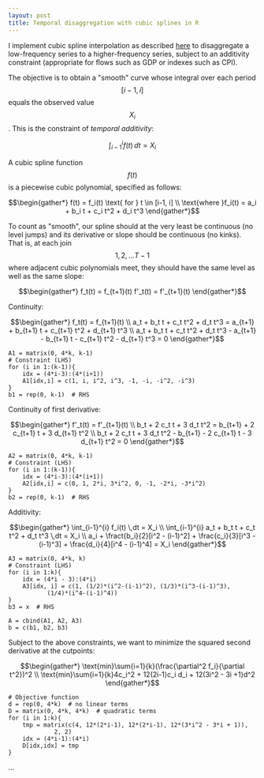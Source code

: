 ```yaml
---
layout: post
title: Temporal disaggregation with cubic splines in R
---
```



I implement cubic spline interpolation as described [here](http://www.ons.gov.uk/ons/guide-method/user-guidance/index-of-services/index-of-services-annex-c--the-cubic-spline-interpolation-method.pdf) to disaggregate a low-frequency series to a higher-frequency series, subject to an additivity constraint (appropriate for flows such as GDP or indexes such as CPI).


The objective is to obtain a "smooth" curve whose integral over each period $$ [i−1,i] $$ equals the observed value $$ X_i $$. This is the constraint of _temporal additivity_:

$$ \int_{i-1}^{i} f(t) \,dt  = X_i $$

A cubic spline function $$ f(t) $$ is a piecewise cubic polynomial, specified as follows:

$$\begin{gather*}
f(t) = f_i(t) \text{ for } t \in [i-1, i] \\
\text{where }f_i(t) = a_i + b_i t + c_i t^2 + d_i t^3
\end{gather*}$$

To count as "smooth", our spline should at the very least be continuous (no level jumps) and its derivative or slope should be continuous (no kinks). That is, at each join $$ 1, 2, ... T−1 $$ where adjacent cubic polynomials meet, they should have the same level as well as the same slope:

$$\begin{gather*}
f_t(t) = f_{t+1}(t)
f'_t(t) = f'_{t+1}(t)
\end{gather*}$$

Continuity:

$$\begin{gather*}
f_t(t) = f_{t+1}(t) \\
a_t + b_t t + c_t t^2 + d_t t^3 = a_{t+1} + b_{t+1} t + c_{t+1} t^2 + d_{t+1} t^3 \\
a_t + b_t t + c_t t^2 + d_t t^3 - a_{t+1} - b_{t+1} t - c_{t+1} t^2 - d_{t+1} t^3 = 0
\end{gather*}$$

```
A1 = matrix(0, 4*k, k-1)
# Constraint (LHS)
for (i in 1:(k-1)){
	idx = (4*i-3):(4*(i+1))
	A1[idx,i] = c(1, i, i^2, i^3, -1, -i, -i^2, -i^3)
}
b1 = rep(0, k-1)  # RHS
```

Continuity of first derivative:

$$\begin{gather*}
f'_t(t) = f'_{t+1}(t) \\
b_t + 2 c_t t + 3 d_t t^2 = b_{t+1} + 2 c_{t+1} t + 3 d_{t+1} t^2 \\
b_t + 2 c_t t + 3 d_t t^2 - b_{t+1} - 2 c_{t+1} t - 3 d_{t+1} t^2 = 0
\end{gather*}$$

```
A2 = matrix(0, 4*k, k-1)
# Constraint (LHS)
for (i in 1:(k-1)){
	idx = (4*i-3):(4*(i+1))
	A2[idx,i] = c(0, 1, 2*i, 3*i^2, 0, -1, -2*i, -3*i^2)
}
b2 = rep(0, k-1)  # RHS
```

Additivity:

$$\begin{gather*}
\int_{i-1}^{i} f_i(t) \,dt = X_i \\
\int_{i-1}^{i} a_t + b_t t + c_t t^2 + d_t t^3 \,dt = X_i \\
a_i + \fract{b_i}{2}[i^2 - (i-1)^2] + \frac{c_i}{3}[i^3 - (i-1)^3] + \frac{d_i}{4}[i^4 - (i-1)^4] = X_i
\end{gather*}$$

```
A3 = matrix(0, 4*k, k)
# Constraint (LHS)
for (i in 1:k){
    idx = (4*i - 3):(4*i)
    A3[idx, i] = c(1, (1/2)*(i^2-(i-1)^2), (1/3)*(i^3-(i-1)^3),
		   (1/4)*(i^4-(i-1)^4))
}
b3 = x  # RHS

A = cbind(A1, A2, A3)
b = c(b1, b2, b3)
```

Subject to the above constraints, we want to minimize the squared second derivative at the cutpoints:

$$\begin{gather*}
\text{min}\sum{i=1}{k}(\frac{\partial^2 f_i}{\partial t^2})^2 \\
\text{min}\sum{i=1}{k}4c_i^2 + 12(2i-1)c_i d_i + 12(3i^2 - 3i +1)d^2
\end{gather*}$$

```
# Objective function
d = rep(0, 4*k)  # no linear terms
D = matrix(0, 4*k, 4*k)  # quadratic terms
for (i in 1:k){
	tmp = matrix(c(4, 12*(2*i-1), 12*(2*i-1), 12*(3*i^2 - 3*i + 1)),
		     2, 2)
	idx = (4*i-1):(4*i)
	D[idx,idx] = tmp
}
```

...

